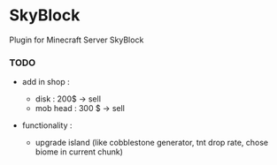 # SkyBlock
Plugin for Minecraft Server SkyBlock

### TODO
- add in shop :
  - disk : 200$ -> sell
  - mob head : 300 $ -> sell


- functionality :
  - upgrade island (like cobblestone generator, tnt drop rate, chose biome in current chunk)